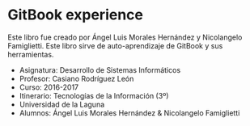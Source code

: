 # GitBook experience

Este libro fue creado por Ángel Luis Morales Hernández y Nicolangelo Famiglietti. Este libro sirve de auto-aprendizaje de GitBook y sus herramientas. 

* Asignatura: Desarrollo de Sistemas Informáticos
* Profesor: Casiano Rodríguez León
* Curso: 2016-2017
* Itinerario: Tecnologías de la Información \(3º\)
* Universidad de la Laguna
* Alumnos: Ángel Luis Morales Hernández & Nicolangelo Famiglietti



